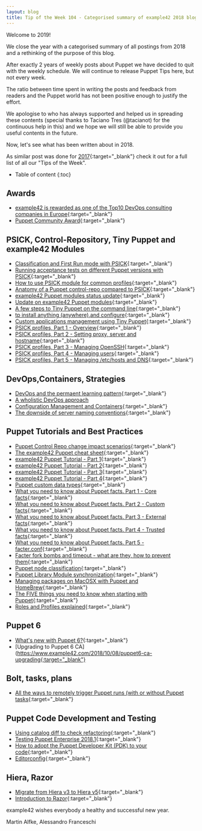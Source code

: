 ```yaml
---
layout: blog
title: Tip of the Week 104 - Categorised summary of example42 2018 blog postings
---
```


Welcome to 2019!

We close the year with a categorised summary of all postings from 2018 and a rethinking of the purpose of this blog.

After exactly 2 years of weekly posts about Puppet we have decided to quit with the weekly schedule. We will continue to release Puppet Tips here, but not every week.

The ratio between time spent in writing the posts and feedback from readers and the Puppet world has not been positive enough to justify the effort.

We apologise to who has always supported and helped us in spreading these contents (special thanks to Taciano Tres (@tacianot) for the continuous help in this) and we hope we will still be able to provide you useful contents in the future.

Now, let's see what has been written about in 2018.

As similar post was done for [2017](https://www.example42.com/2018/01/01/2017_categorized_posting_summary/){:target="_blank"} check it out for a full list of all our "Tips of the Week".


* Table of content
{:toc}

## Awards

- [example42 is rewarded as one of the Top10 DevOps consulting companies in Europe](https://www.example42.com/2018/11/05/example42_top10_devops_consulting-company/){:target="_blank"}
- [Puppet Community Award](https://www.example42.com/2018/11/26/puppet_community_award/){:target="_blank"}

## PSICK, Control-Repository, Tiny Puppet and example42 Modules

- [Classification and First Run mode with PSICK](https://www.example42.com/2018/01/15/classification_and_first_run_mode_with_psick/){:target="_blank"}
- [Running acceptance tests on different Puppet versions with PSICK](https://www.example42.com/2018/01/22/acceptance_testing_of_different_puppet_versions_with_psick/){:target="_blank"}
- [How to use PSICK module for common profiles](https://www.example42.com/2018/02/12/how_to_use_psick_module_for_common_profiles/){:target="_blank"}
- [Anatomy of a Puppet control-repo compared to PSICK](https://www.example42.com/2018/02/19/anatomy-of-a-puppet-control-repo-compared-to-psick/){:target="_blank"}
- [example42 Puppet modules status update](https://www.example42.com/2018/04/02/example42_puppet_modules_status_update/){:target="_blank"}
- [Update on example42 Puppet modules](https://www.example42.com/2018/07/09/update_on_example42_modules/){:target="_blank"}
- [A few steps to Tiny Puppet on the command line](https://www.example42.com/2018/07/23/a-few-steps-to-tiny-puppet-command-line/){:target="_blank"}
- [tp install anything (anywhere),and configure](https://www.example42.com/2018/09/10/tp-install-anything-and-configure/){:target="_blank"}
- [Custom applications management using Tiny Puppet](https://www.example42.com/2018/10/15/application-management-using-tinypuppet/){:target="_blank"}
- [PSICK profiles, Part 1 - Overview](https://www.example42.com/2018/11/12/psick_profiles_part_1_overview/){:target="_blank"}
- [PSICK profiles, Part 2 - Setting proxy, server and hostname](https://www.example42.com/2018/11/19/psick_profiles_part_2_proxy_and_hostname_settings/){:target="_blank"}
- [PSICK profiles, Part 3 - Managing OpenSSH](https://www.example42.com/2018/12/03/psick_profiles_part_3_openssh/){:target="_blank"}
- [PSICK profiles, Part 4 - Managing users](https://www.example42.com/2018/12/10/psick_profiles_part_4_users/){:target="_blank"}
- [PSICK profiles, Part 5 - Managing /etc/hosts and DNS](https://www.example42.com/2018/12/17/psick_profiles_part_5_hosts_and_dns/){:target="_blank"}

## DevOps,Containers, Strategies

- [DevOps and the permaent learning pattern](https://www.example42.com/2018/02/26/devops-permanent-learning/){:target="_blank"}
- [A wholistic DevOps approach](https://www.example42.com/2018/03/19/wholistic_devops/)
- [Configuration Management and Containers](https://www.example42.com/2018/08/07/cfgmgmt_and_containers/){:target="_blank"}
- [The downside of server naming conventions](https://www.example42.com/2018/08/14/the_downside_of_naming_conventions/){:target="_blank"}

## Puppet Tutorials and Best Practices

- [Puppet Control Repo change impact scenarios](https://www.example42.com/2018/03/12/control-repo-change-impact/){:target="_blank"}
- [The example42 Puppet cheat sheet](https://www.example42.com/2018/03/26/example42_puppet_cheat_sheet/){:target="_blank"}
- [example42 Puppet Tutorial - Part 1](https://www.example42.com/2018/04/09/puppet_tutorial_part_1/){:target="_blank"}
- [example42 Puppet Tutorial - Part 2](https://www.example42.com/2018/04/09/puppet_tutorial_part_2/){:target="_blank"}
- [example42 Puppet Tutorial - Part 3](https://www.example42.com/2018/04/09/puppet_tutorial_part_3/){:target="_blank"}
- [example42 Puppet Tutorial - Part 4](https://www.example42.com/2018/04/09/puppet_tutorial_part_4/){:target="_blank"}
- [Puppet custom data types](https://www.example42.com/2018/05/14/puppet-custom-data-types/){:target="_blank"}
- [What you need to know about Puppet facts. Part 1 - Core facts](https://www.example42.com/2018/05/28/what-you-need-to-know-about-puppet-facts-part-1-core_facts/){:target="_blank"}
- [What you need to know about Puppet facts. Part 2 - Custom facts](https://www.example42.com/2018/06/04/what-you-need-to-know-about-puppet-facts-part-2-custom_facts/){:target="_blank"}
- [What you need to know about Puppet facts. Part 3 - External facts](https://www.example42.com/2018/06/11/what-you-need-to-know-about-puppet-facts-part-3-external_facts/){:target="_blank"}
- [What you need to know about Puppet facts. Part 4 - Trusted facts](https://www.example42.com/2018/06/18/what-you-need-to-know-about-puppet-facts-part-4-trusted_facts/){:target="_blank"}
- [What you need to know about Puppet facts. Part 5 - facter.conf](https://www.example42.com/2018/06/25/what-you-need-to-know-about-puppet-facts-part-5-facter_conf/){:target="_blank"}
- [Facter fork bombs and timeout - what are they, how to prevent them](https://www.example42.com/2018/07/16/prevent_facter_fork_bombs/){:target="_blank"}
- [Puppet node classification](https://www.example42.com/2018/08/20/puppet-classification/){:target="_blank"}
- [Puppet Library Module synchronization](https://www.example42.com/2018/08/27/module_synchronization/){:target="_blank"}
- [Managing packages on MacOSX with Puppet and HomeBrew](https://www.example42.com/2018/09/03/managing-osx-packages-with-puppet-and-homebrew/){:target="_blank"}
- [The FIVE things you need to know when starting with Puppet](https://www.example42.com/2018/09/24/the_five_things_you_need_to_know_about_puppet/){:target="_blank"}
- [Roles and Profiles explained](https://www.example42.com/2018/10/22/profiles_explained/){:target="_blank"}

## Puppet 6

- [What's new with Puppet 6?](https://www.example42.com/2018/10/01/what-s-new-with-puppet-6/){:target="_blank"}
- [Upgrading to Puppet 6 CA](https://www.example42.com/2018/10/08/puppet6-ca-upgrading{:target="_blank"}

## Bolt, tasks, plans

- [All the ways to remotely trigger Puppet runs (with or without Puppet tasks](https://www.example42.com/2018/01/29/remote_puppet_control/){:target="_blank"}

## Puppet Code Development and Testing

- [Using catalog diff to check refactoring](https://www.example42.com/2018/03/05/catalog-diff-on-refactoring/){:target="_blank"}
- [Testing Puppet Enterprise 2018.1](https://www.example42.com/2018/05/07/testing-puppet-enterprise-2018-1-0/){:target="_blank"}
- [How to adopt the Puppet Developer Kit (PDK) to your code](https://www.example42.com/2018/07/02/pdk_how_to_adopt/){:target="_blank"}
- [Editorconfig](https://www.example42.com/2018/10/29/editorconfig/){:target="_blank"}

## Hiera, Razor

- [Migrate from Hiera v3 to Hiera v5](https://www.example42.com/2018/05/21/migrate_from_hiera3_to_hiera5/){:target="_blank"}
- [Introduction to Razor](https://www.example42.com/2018/07/30/introduction_to_razor/){:target="_blank"}

example42 wishes everybody a healthy and successful new year.

Martin Alfke, Alessandro Franceschi

